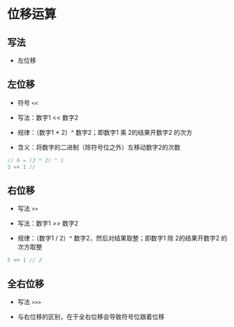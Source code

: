 # 位移运算

## 写法

*   左位移

## 左位移

*   符号 `<<`

*   写法：数字1 << 数字2

*   规律：（数字1 \* 2）^ 数字2；即数字1 乘 2的结果开数字2 的次方

*   含义：将数字的二进制（除符号位之外）左移动数字2的次数

```javascript
// 6 = (3 * 2) ^ 1
3 << 1 // 

```

## 右位移

*   写法 `>>`

*   写法：数字1 >> 数字2

*   规律：（数字1 / 2）^ 数字2，然后对结果取整；即数字1 除 2的结果开数字2 的次方取整

```javascript
5 >> 1 // 2
```

## 全右位移

*   写法 `>>>`

*   与右位移的区别，在于全右位移会导致符号位跟着位移
